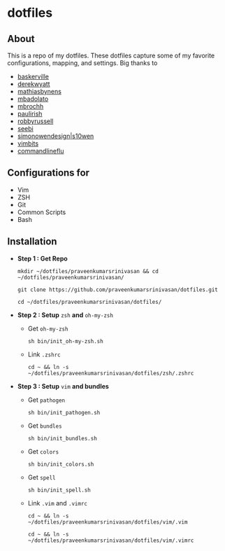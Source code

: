 # dotfiles

## About
 
This is a repo of my dotfiles. These dotfiles capture some of my favorite configurations, mapping, and settings. 
Big thanks to 

- [baskerville](https://github.com/baskerville/)
- [derekwyatt](https://github.com/derekwyatt/)
- [mathiasbynens](https://github.com/mathiasbynens/)
- [mbadolato](https://github.com/mbadolato/)
- [mbrochh](https://github.com/mbrochh/)
- [paulirish](https://github.com/paulirish/)
- [robbyrussell](https://github.com/robbyrussell/)
- [seebi](https://github.com/seebi/)
- [simonowendesign|s10wen](https://github.com/s10wen/)
- [vimbits](http://www.vimbits.com/)
- [commandlineflu](http://www.commandlinefu.com/)


## Configurations for
- Vim
- ZSH
- Git
- Common Scripts
- Bash 

## Installation

- **Step 1 : Get Repo**

    `mkdir ~/dotfiles/praveenkumarsrinivasan && cd ~/dotfiles/praveenkumarsrinivasan/`
    
    `git clone https://github.com/praveenkumarsrinivasan/dotfiles.git`

    `cd ~/dotfiles/praveenkumarsrinivasan/dotfiles/`    

- **Step 2 : Setup** `zsh` **and** `oh-my-zsh`

    - Get `oh-my-zsh`
        
        `sh bin/init_oh-my-zsh.sh`

    - Link `.zshrc`
    
        `cd ~ && ln -s ~/dotfiles/praveenkumarsrinivasan/dotfiles/zsh/.zshrc`
    
- **Step 3 : Setup** `vim` **and bundles**
            
    - Get `pathogen`
    
        `sh bin/init_pathogen.sh`
        
    - Get `bundles`
    
        `sh bin/init_bundles.sh`
        
    - Get `colors`
     
        `sh bin/init_colors.sh`
    
    - Get `spell`
     
        `sh bin/init_spell.sh`

    - Link `.vim` and `.vimrc`

        `cd ~ && ln -s ~/dotfiles/praveenkumarsrinivasan/dotfiles/vim/.vim`    
        
        `cd ~ && ln -s ~/dotfiles/praveenkumarsrinivasan/dotfiles/vim/.vimrc`    

   